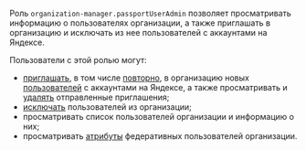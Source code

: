 Роль `organization-manager.passportUserAdmin` позволяет просматривать информацию о пользователях организации, а также приглашать в организацию и исключать из нее пользователей с аккаунтами на Яндексе.

Пользователи с этой ролью могут:
* [приглашать](../../organization/operations/add-account.md#send-invitation), в том числе [повторно](../../organization/operations/add-account#resend-invitation), в организацию новых [пользователей](../../organization/concepts/membership.md) с аккаунтами на Яндексе, а также просматривать и [удалять](../../organization/operations/add-account.md#delete-invitation) отправленные приглашения;
* [исключать](../../organization/operations/edit-account.md#remove-user) пользователей из организации;
* просматривать список пользователей организации и информацию о них;
* просматривать [атрибуты](../../organization/operations/setup-federation.md#claims-mapping) федеративных пользователей организации.
